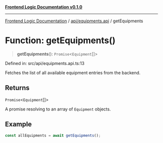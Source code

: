 [**Frontend Logic Documentation v0.1.0**](../../../README.md)

***

[Frontend Logic Documentation](../../../modules.md) / [api/equipments.api](../README.md) / getEquipments

# Function: getEquipments()

> **getEquipments**(): `Promise`\<`Equipment`[]\>

Defined in: src/api/equipments.api.ts:13

Fetches the list of all available equipment entries from the backend.

## Returns

`Promise`\<`Equipment`[]\>

A promise resolving to an array of `Equipment` objects.

## Example

```ts
const allEquipments = await getEquipments();
```
